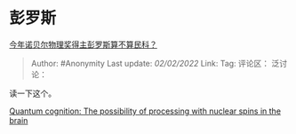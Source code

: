 # 彭罗斯
[今年诺贝尔物理奖得主彭罗斯算不算民科？](https://www.zhihu.com/question/424520091/answer/1515227034)

> Author: #Anonymity
> Last update: *02/02/2022*
> Link:
> Tag:
> 评论区：
> 泛讨论：

读一下这个。

[Quantum cognition: The possibility of processing with nuclear spins in the brain​](https://link.zhihu.com/?target=https%3A//www.sciencedirect.com/science/article/abs/pii/S0003491615003243)
